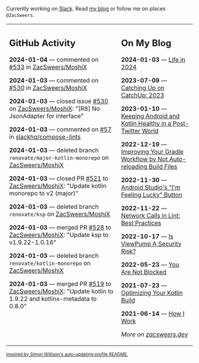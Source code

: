 Currently working on [Slack](https://slack.com/). Read [my blog](https://zacsweers.dev/) or follow me on places `@ZacSweers`.

<table><tr><td valign="top" width="60%">

## GitHub Activity
<!-- githubActivity starts -->
**2024-01-04** — commented on [#533](https://github.com/ZacSweers/MoshiX/issues/533#issuecomment-1876486193) in [ZacSweers/MoshiX](https://github.com/ZacSweers/MoshiX)

**2024-01-03** — commented on [#530](https://github.com/ZacSweers/MoshiX/issues/530#issuecomment-1875941569) in [ZacSweers/MoshiX](https://github.com/ZacSweers/MoshiX)

**2024-01-03** — closed issue [#530](https://github.com/ZacSweers/MoshiX/issues/530) on [ZacSweers/MoshiX](https://github.com/ZacSweers/MoshiX): "[R8] No JsonAdapter for interface"

**2024-01-03** — commented on [#57](https://github.com/slackhq/compose-lints/issues/57#issuecomment-1875939537) in [slackhq/compose-lints](https://github.com/slackhq/compose-lints)

**2024-01-03** — deleted branch `renovate/major-kotlin-monorepo` on [ZacSweers/MoshiX](https://github.com/ZacSweers/MoshiX)

**2024-01-03** — closed PR [#521](https://github.com/ZacSweers/MoshiX/pull/521) to [ZacSweers/MoshiX](https://github.com/ZacSweers/MoshiX): "Update kotlin monorepo to v2 (major)"

**2024-01-03** — deleted branch `renovate/ksp` on [ZacSweers/MoshiX](https://github.com/ZacSweers/MoshiX)

**2024-01-03** — merged PR [#528](https://github.com/ZacSweers/MoshiX/pull/528) to [ZacSweers/MoshiX](https://github.com/ZacSweers/MoshiX): "Update ksp to v1.9.22-1.0.16"

**2024-01-03** — deleted branch `renovate/kotlin-monorepo` on [ZacSweers/MoshiX](https://github.com/ZacSweers/MoshiX)

**2024-01-03** — merged PR [#519](https://github.com/ZacSweers/MoshiX/pull/519) to [ZacSweers/MoshiX](https://github.com/ZacSweers/MoshiX): "Update kotlin to 1.9.22 and kotlinx-metadata to 0.8.0"
<!-- githubActivity ends -->
</td><td valign="top" width="40%">

## On My Blog
<!-- blog starts -->
**2024-01-03** — [Life in 2024](https://www.zacsweers.dev/life-in-2024/)

**2023-07-09** — [Catching Up on CatchUp: 2023](https://www.zacsweers.dev/catching-up-on-catchup-2023/)

**2023-01-10** — [Keeping Android and Kotlin Healthy in a Post-Twitter World](https://www.zacsweers.dev/keeping-android-healthy/)

**2022-12-19** — [Improving Your Gradle Workflow by Not Auto-reloading Build Files](https://www.zacsweers.dev/improving-your-workflow-by-not-auto-reloading-build-files/)

**2022-11-30** — [Android Studio's "I'm Feeling Lucky" Button](https://www.zacsweers.dev/android-studios-im-feeling-lucky-button/)

**2022-11-22** — [Network Calls in Lint: Best Practices](https://www.zacsweers.dev/network-calls-in-lint-best-practices/)

**2022-10-17** — [Is ViewPump A Security Risk?](https://www.zacsweers.dev/is-viewpump-a-security-risk/)

**2022-05-23** — [You Are Not Blocked](https://www.zacsweers.dev/you-are-not-blocked/)

**2021-07-23** — [Optimizing Your Kotlin Build](https://www.zacsweers.dev/optimizing-your-kotlin-build/)

**2021-06-14** — [How I Work](https://www.zacsweers.dev/how-i-work/)
<!-- blog ends -->
_More on [zacsweers.dev](https://zacsweers.dev/)_
</td></tr></table>

<sub><a href="https://simonwillison.net/2020/Jul/10/self-updating-profile-readme/">Inspired by Simon Willison's auto-updating profile README.</a></sub>